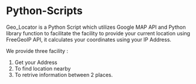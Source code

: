 # Python-Scripts
Geo_Locator is a Python Script which utilizes Google MAP API and Python library function to facilitate the facility to provide your current location using FreeGeoIP API, it calculates your coordinates using your IP Address.

We provide three facility :

1) Get your Address
2) To find location nearby
3) To retrive information between 2 places.
